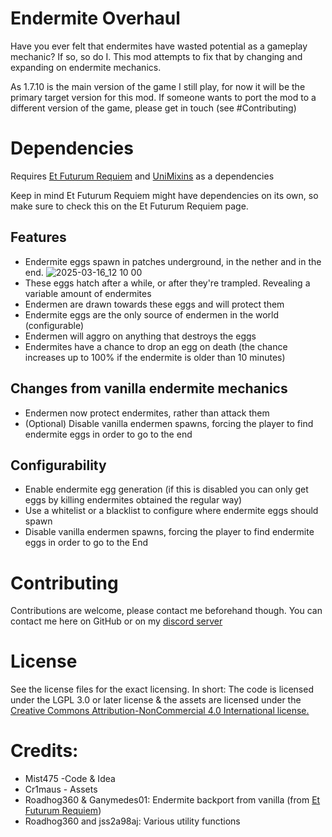 # Endermite Overhaul

Have you ever felt that endermites have wasted potential as a gameplay mechanic?
If so, so do I. This mod attempts to fix that by changing and expanding on endermite mechanics.

As 1.7.10 is the main version of the game I still play, for now it will be the primary target version for this mod.
If someone wants to port the mod to a different version of the game, please get in touch (see #Contributing)

# Dependencies
Requires [Et Futurum Requiem](https://github.com/Roadhog360/Et-Futurum-Requiem) and [UniMixins](https://github.com/LegacyModdingMC/UniMixins) as a dependencies

Keep in mind Et Futurum Requiem might have dependencies on its own, so make sure to check this on the Et Futurum Requiem page.

## Features
- Endermite eggs spawn in patches underground, in the nether and in the end.
![2025-03-16_12 10 00](https://github.com/user-attachments/assets/7fff9786-542c-4ec7-a94a-04d0aff2eacb)
- These eggs hatch after a while, or after they're trampled. Revealing a variable amount of endermites
- Endermen are drawn towards these eggs and will protect them
- Endermite eggs are the only source of endermen in the world (configurable)
- Endermen will aggro on anything that destroys the eggs
- Endermites have a chance to drop an egg on death (the chance increases up to 100% if the endermite is older than 10 minutes)

## Changes from vanilla endermite mechanics

- Endermen now protect endermites, rather than attack them
- (Optional) Disable vanilla endermen spawns, forcing the player to find endermite eggs in order to go to the end

## Configurability
- Enable endermite egg generation (if this is disabled you can only get eggs by killing endermites obtained the regular way)
- Use a whitelist or a blacklist to configure where endermite eggs should spawn
- Disable vanilla endermen spawns, forcing the player to find endermite eggs in order to go to the End

# Contributing

Contributions are welcome, please contact me beforehand though.
You can contact me here on GitHub or on my [discord server](https://discord.gg/PmH7dNns5t)

# License
See the license files for the exact licensing.
In short:
The code is licensed under the LGPL 3.0 or later license &
the assets are licensed under the [Creative Commons Attribution-NonCommercial 4.0 International license.](https://creativecommons.org/licenses/by-nc/4.0/)

# Credits:
- Mist475 -Code & Idea
- Cr1maus - Assets
- Roadhog360 & Ganymedes01: Endermite backport from vanilla (from [Et Futurum Requiem](https://github.com/Roadhog360/Et-Futurum-Requiem))
- Roadhog360 and jss2a98aj: Various utility functions

